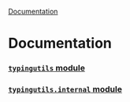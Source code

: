 [Documentation](/docs/documentation.md)

# Documentation

### [`typingutils` module](/docs/typingutils/module.md)
### [`typingutils.internal` module](/docs/typingutils/internal/module.md)

